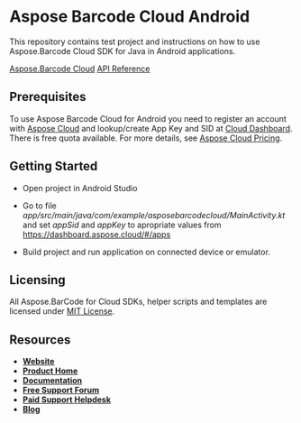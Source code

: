 # Aspose Barcode Cloud Android

This repository contains test project and instructions on how to use Aspose.Barcode Cloud SDK for Java in Android applications.

[Aspose.Barcode Cloud](https://products.aspose.cloud/barcode/family "Aspose.Barcode Cloud")
[API Reference](https://apireference.aspose.cloud/barcode/)


## Prerequisites

To use Aspose Barcode Cloud for Android you need to register an account with [Aspose Cloud](https://www.aspose.cloud/) and lookup/create App Key and SID at [Cloud Dashboard](https://dashboard.aspose.cloud/#/apps). There is free quota available. For more details, see [Aspose Cloud Pricing](https://purchase.aspose.cloud/pricing).

## Getting Started

* Open project in Android Studio

* Go to file *app/src/main/java/com/example/asposebarcodecloud/MainActivity.kt* and set *appSid* and *appKey* to apropriate values from <https://dashboard.aspose.cloud/#/apps>

* Build project and run application on connected device or emulator.

## Licensing

All Aspose.BarCode for Cloud SDKs, helper scripts and templates are licensed under [MIT License](LICENSE).

## Resources

- [**Website**](https://www.aspose.cloud)
- [**Product Home**](https://products.aspose.cloud/barcode/cloud)
- [**Documentation**](https://docs.aspose.cloud/barcode/)
- [**Free Support Forum**](https://forum.aspose.cloud/c/barcode)
- [**Paid Support Helpdesk**](https://helpdesk.aspose.cloud/)
- [**Blog**](https://blog.aspose.cloud/category/aspose-products/aspose-barcode-product-family/)
